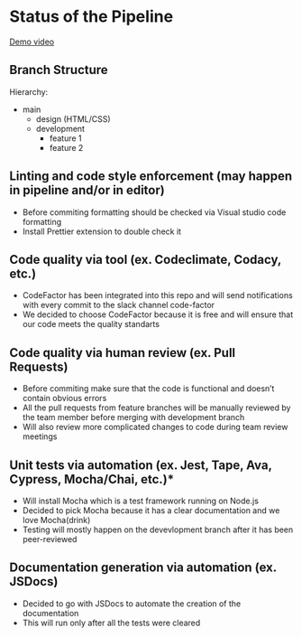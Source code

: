 # Status of the Pipeline

[Demo video](https://youtu.be/wvAZC1AsWd8)

## Branch Structure
Hierarchy:
- main
    - design (HTML/CSS)
    - development
        - feature 1
        - feature 2

## Linting and code style enforcement (may happen in pipeline and/or in editor)
- Before commiting formatting should be checked via Visual studio code formatting
- Install Prettier extension to double check it

## Code quality via tool  (ex. Codeclimate, Codacy, etc.)
- CodeFactor has been integrated into this repo and will send notifications with every commit to the slack channel code-factor
- We decided to choose CodeFactor because it is free and will ensure that our code meets the quality standarts

## Code quality via human review (ex. Pull Requests)
- Before commiting make sure that the code is functional and doesn’t contain obvious errors
- All the pull requests from feature branches will be manually reviewed by the team member before merging with development branch 
- Will also review more complicated changes to code during team review meetings


## Unit tests via automation (ex. Jest, Tape, Ava, Cypress, Mocha/Chai, etc.)*
- Will install Mocha which is a test framework running on Node.js
- Decided to pick Mocha because it has a clear documentation and we love Mocha(drink)
- Testing will mostly happen on the devevlopment branch after it has been peer-reviewed

## Documentation generation via automation (ex. JSDocs)
- Decided to go with JSDocs to automate the creation of the documentation
- This will run only after all the tests were cleared


